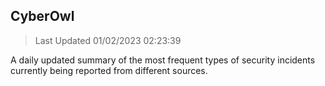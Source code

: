 ## CyberOwl 
> Last Updated 01/02/2023 02:23:39 


A daily updated summary of the most frequent types of security incidents currently being reported from different sources.

